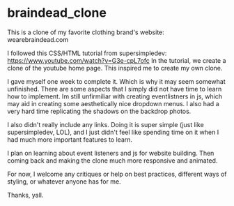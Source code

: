 # braindead_clone 

This is a clone of my favorite clothing brand's website: wearebraindead.com

I followed this CSS/HTML tutorial from supersimpledev: https://www.youtube.com/watch?v=G3e-cpL7ofc
In the tutorial, we create a clone of the youtube home page. This inspired me to create my own clone.

I gave myself one week to complete it. Which is why it may seem somewhat unfinished. There are some aspects that I simply did not have time to learn how to implement. 
Im still unfirmiliar with creating eventlistners in js, which may aid in creating some aesthetically nice dropdown menus.
I also had a very hard time replicating the shadows on the backdrop photos.

I also didn't really include any links. Doing it is super simple (just like supersimpledev, LOL), and I just didn't feel like spending time on it when I had much more
important features to learn.

I plan on learning about event listeners and js for website building. Then coming back and making the clone much more responsive and animated.

For now, I welcome any critiques or help on best practices, different ways of styling, or whatever anyone has for me.

Thanks, yall.
